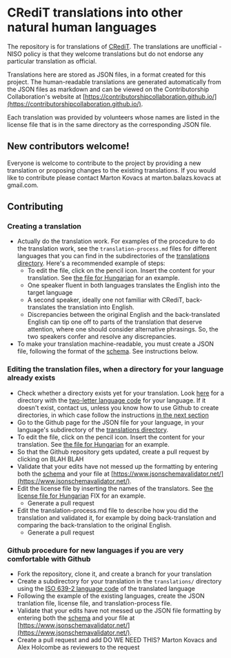 # CRediT translations into other natural human languages

The repository is for translations of [CRediT](https://credit.niso.org/). The translations are unofficial - NISO policy is that they welcome translations but do not endorse any particular translation as official.

Translations here are stored as JSON files, in a format created for this project. The human-readable translations are generated automatically from the JSON files as markdown and can be viewed on the Contributorship Collaboration's website at [https://contributorshipcollaboration.github.io/](https://contributorshipcollaboration.github.io/).

Each translation was provided by volunteers whose names are listed in the license file that is in the same directory as the corresponding JSON file.

## New contributors welcome!

Everyone is welcome to contribute to the project by providing a new translation or proposing changes to the existing translations. If you would like to contribute please contact Marton Kovacs at marton.balazs.kovacs at gmail.com.

## Contributing 

### Creating a translation

* Actually do the translation work. For examples of the procedure to do the translation work, see the `translation-process.md` files for different languages that you can find in the subdirectories of the [translations directory](translations/). Here's a recommended example of steps:
  * To edit the file, click on the pencil icon. Insert the content for your translation. See [the file for Hungarian](translations/hu/credit_translation_hu.json) for an example.
  *  One speaker fluent in both languages translates the English into the target language
  * A second speaker, ideally one not familiar with CRediT, back-translates the translation into English.
  * Discrepancies between the original English and the back-translated English can tip one off to parts of the translation that deserve attention, where one should consider alternative phrasings. So, the two speakers confer and resolve any discrepancies.
* To make your translation machine-readable, you must create a JSON file, following the format of the [schema](credit_translation_schema.json). See instructions below.

### Editing the translation files, when a directory for your language already exists

* Check whether a directory exists yet for your translation. Look [here](translations/) for a directory with the [two-letter language code](https://en.wikipedia.org/wiki/List_of_ISO_639_language_codes) for your language. If it doesn't exist, contact us, unless you know how to use Github to create directories, in which case follow the instructions [in the next section](#-Github-procedure-for-new-languages-if-you-are-very-comfortable-with-Github)
*  Go to the Github page for the JSON file for your language, in your language's subdirectory of the [translations directory](translations/).
  * To edit the file, click on the pencil icon. Insert the content for your translation. See [the file for Hungarian](translations/hu/credit_translation_hu.json) for an example.
  * So that the Github repository gets updated, create a pull request by clicking on BLAH BLAH
  * Validate that your edits have not messed up the formatting by entering both the [schema](credit_translation_schema.json) and your file at [https://www.jsonschemavalidator.net/](https://www.jsonschemavalidator.net/).
* Edit the license file by inserting the names of the translators. See [the license file for Hungarian](translations/hu/license.html) FIX for an example.
  * Generate a pull request
* Edit the translation-process.md file to describe how you did the translation and validated it, for example by doing back-translation and comparing the back-translation to the original English.
  * Generate a pull request
 
### Github procedure for new languages if you are very comfortable with Github

* Fork the repository, clone it, and create a branch for your translation
* Create a subdirectory for your translation in the `translations/` directory using the [ISO 639-2 language code](https://en.wikipedia.org/wiki/List_of_ISO_639_language_codes) of the translated language
* Following the example of the existing languages, create the JSON tranlation file, license file, and translation-process file.
* Validate that your edits have not messed up the JSON file formatting by entering both the [schema](credit_translation_schema.json) and your file at [https://www.jsonschemavalidator.net/](https://www.jsonschemavalidator.net/).
* Create a pull request and add DO WE NEED THIS? Marton Kovacs and Alex Holcombe as reviewers to the request
